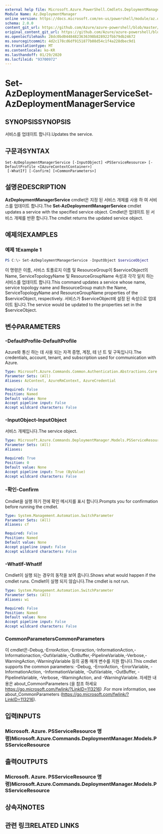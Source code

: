 ```yaml
---
external help file: Microsoft.Azure.PowerShell.Cmdlets.DeploymentManager.dll-Help.xml
Module Name: Az.DeploymentManager
online version: https://docs.microsoft.com/en-us/powershell/module/az.deploymentmanager/set-azdeploymentmanagerservice
schema: 2.0.0
content_git_url: https://github.com/Azure/azure-powershell/blob/master/src/DeploymentManager/DeploymentManager/help/Set-AzDeploymentManagerService.md
original_content_git_url: https://github.com/Azure/azure-powershell/blob/master/src/DeploymentManager/DeploymentManager/help/Set-AzDeploymentManagerService.md
ms.openlocfilehash: 28dc0bd04484823636398b828922fbb79db24672
ms.sourcegitcommit: 4d2c178cd6df9151877b08d54c1f4a228dbec9d1
ms.translationtype: MT
ms.contentlocale: ko-KR
ms.lasthandoff: 01/29/2020
ms.locfileid: "93700972"
---
```

# <span data-ttu-id="fb2f8-101">Set-AzDeploymentManagerService</span><span class="sxs-lookup"><span data-stu-id="fb2f8-101">Set-AzDeploymentManagerService</span></span>

## <span data-ttu-id="fb2f8-102">SYNOPSIS</span><span class="sxs-lookup"><span data-stu-id="fb2f8-102">SYNOPSIS</span></span>
<span data-ttu-id="fb2f8-103">서비스를 업데이트 합니다.</span><span class="sxs-lookup"><span data-stu-id="fb2f8-103">Updates the service.</span></span>

## <span data-ttu-id="fb2f8-104">구문과</span><span class="sxs-lookup"><span data-stu-id="fb2f8-104">SYNTAX</span></span>

```
Set-AzDeploymentManagerService [-InputObject] <PSServiceResource> [-DefaultProfile <IAzureContextContainer>]
 [-WhatIf] [-Confirm] [<CommonParameters>]
```

## <span data-ttu-id="fb2f8-105">설명은</span><span class="sxs-lookup"><span data-stu-id="fb2f8-105">DESCRIPTION</span></span>
<span data-ttu-id="fb2f8-106">**AzDeploymentManagerService** cmdlet은 지정 된 서비스 개체를 사용 하 여 서비스를 업데이트 합니다.</span><span class="sxs-lookup"><span data-stu-id="fb2f8-106">The **Set-AzDeploymentManagerService** cmdlet updates a service with the specified service object.</span></span>
<span data-ttu-id="fb2f8-107">Cmdlet은 업데이트 된 서비스 개체를 반환 합니다.</span><span class="sxs-lookup"><span data-stu-id="fb2f8-107">The cmdlet returns the updated service object.</span></span>

## <span data-ttu-id="fb2f8-108">예제의</span><span class="sxs-lookup"><span data-stu-id="fb2f8-108">EXAMPLES</span></span>

### <span data-ttu-id="fb2f8-109">예제 1</span><span class="sxs-lookup"><span data-stu-id="fb2f8-109">Example 1</span></span>
```powershell
PS C:\> Set-AzDeploymentManagerService -InputObject $serviceObject
```

<span data-ttu-id="fb2f8-110">이 명령은 이름, 서비스 토폴로지 이름 및 ResourceGroup이 $serviceObject의 Name, ServiceTopologyName 및 ResourceGroupName 속성과 각각 일치 하는 서비스를 업데이트 합니다.</span><span class="sxs-lookup"><span data-stu-id="fb2f8-110">This command updates a service whose name, service topology name and ResourceGroup match the Name, ServiceTopologyName and ResourceGroupName properties of the $serviceObject, respectively.</span></span>
<span data-ttu-id="fb2f8-111">서비스가 $serviceObject에 설정 된 속성으로 업데이트 됩니다.</span><span class="sxs-lookup"><span data-stu-id="fb2f8-111">The service would be updated to the properties set in the $serviceObject.</span></span>

## <span data-ttu-id="fb2f8-112">변수</span><span class="sxs-lookup"><span data-stu-id="fb2f8-112">PARAMETERS</span></span>

### <span data-ttu-id="fb2f8-113">-DefaultProfile</span><span class="sxs-lookup"><span data-stu-id="fb2f8-113">-DefaultProfile</span></span>
<span data-ttu-id="fb2f8-114">Azure와 통신 하는 데 사용 되는 자격 증명, 계정, 테 넌 트 및 구독입니다.</span><span class="sxs-lookup"><span data-stu-id="fb2f8-114">The credentials, account, tenant, and subscription used for communication with Azure.</span></span>

```yaml
Type: Microsoft.Azure.Commands.Common.Authentication.Abstractions.Core.IAzureContextContainer
Parameter Sets: (All)
Aliases: AzContext, AzureRmContext, AzureCredential

Required: False
Position: Named
Default value: None
Accept pipeline input: False
Accept wildcard characters: False
```

### <span data-ttu-id="fb2f8-115">-InputObject</span><span class="sxs-lookup"><span data-stu-id="fb2f8-115">-InputObject</span></span>
<span data-ttu-id="fb2f8-116">서비스 개체입니다.</span><span class="sxs-lookup"><span data-stu-id="fb2f8-116">The service object.</span></span>

```yaml
Type: Microsoft.Azure.Commands.DeploymentManager.Models.PSServiceResource
Parameter Sets: (All)
Aliases:

Required: True
Position: 0
Default value: None
Accept pipeline input: True (ByValue)
Accept wildcard characters: False
```

### <span data-ttu-id="fb2f8-117">-확인</span><span class="sxs-lookup"><span data-stu-id="fb2f8-117">-Confirm</span></span>
<span data-ttu-id="fb2f8-118">Cmdlet을 실행 하기 전에 확인 메시지를 표시 합니다.</span><span class="sxs-lookup"><span data-stu-id="fb2f8-118">Prompts you for confirmation before running the cmdlet.</span></span>

```yaml
Type: System.Management.Automation.SwitchParameter
Parameter Sets: (All)
Aliases: cf

Required: False
Position: Named
Default value: None
Accept pipeline input: False
Accept wildcard characters: False
```

### <span data-ttu-id="fb2f8-119">-WhatIf</span><span class="sxs-lookup"><span data-stu-id="fb2f8-119">-WhatIf</span></span>
<span data-ttu-id="fb2f8-120">Cmdlet이 실행 되는 경우의 동작을 보여 줍니다.</span><span class="sxs-lookup"><span data-stu-id="fb2f8-120">Shows what would happen if the cmdlet runs.</span></span>
<span data-ttu-id="fb2f8-121">Cmdlet이 실행 되지 않습니다.</span><span class="sxs-lookup"><span data-stu-id="fb2f8-121">The cmdlet is not run.</span></span>

```yaml
Type: System.Management.Automation.SwitchParameter
Parameter Sets: (All)
Aliases: wi

Required: False
Position: Named
Default value: None
Accept pipeline input: False
Accept wildcard characters: False
```

### <span data-ttu-id="fb2f8-122">CommonParameters</span><span class="sxs-lookup"><span data-stu-id="fb2f8-122">CommonParameters</span></span>
<span data-ttu-id="fb2f8-123">이 cmdlet은-Debug,-ErrorAction,-Erroraction,-InformationAction,-Informationaction,-OutVariable,-OutBuffer,-PipelineVariable,-Verbose,-WarningAction,-WarningVariable 등의 공통 매개 변수를 지원 합니다.</span><span class="sxs-lookup"><span data-stu-id="fb2f8-123">This cmdlet supports the common parameters: -Debug, -ErrorAction, -ErrorVariable, -InformationAction, -InformationVariable, -OutVariable, -OutBuffer, -PipelineVariable, -Verbose, -WarningAction, and -WarningVariable.</span></span> <span data-ttu-id="fb2f8-124">자세한 내용은 about_CommonParameters (을 참조 하세요 https://go.microsoft.com/fwlink/?LinkID=113216) .</span><span class="sxs-lookup"><span data-stu-id="fb2f8-124">For more information, see about_CommonParameters (https://go.microsoft.com/fwlink/?LinkID=113216).</span></span>

## <span data-ttu-id="fb2f8-125">입력</span><span class="sxs-lookup"><span data-stu-id="fb2f8-125">INPUTS</span></span>

### <span data-ttu-id="fb2f8-126">Microsoft. Azure. PSServiceResource 명령)</span><span class="sxs-lookup"><span data-stu-id="fb2f8-126">Microsoft.Azure.Commands.DeploymentManager.Models.PSServiceResource</span></span>

## <span data-ttu-id="fb2f8-127">출력</span><span class="sxs-lookup"><span data-stu-id="fb2f8-127">OUTPUTS</span></span>

### <span data-ttu-id="fb2f8-128">Microsoft. Azure. PSServiceResource 명령)</span><span class="sxs-lookup"><span data-stu-id="fb2f8-128">Microsoft.Azure.Commands.DeploymentManager.Models.PSServiceResource</span></span>

## <span data-ttu-id="fb2f8-129">상속자</span><span class="sxs-lookup"><span data-stu-id="fb2f8-129">NOTES</span></span>

## <span data-ttu-id="fb2f8-130">관련 링크</span><span class="sxs-lookup"><span data-stu-id="fb2f8-130">RELATED LINKS</span></span>
